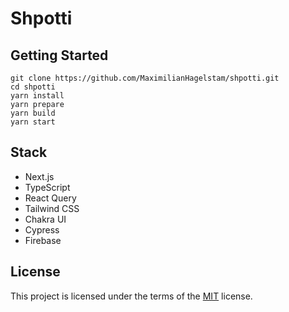 # Shpotti

## Getting Started

```
git clone https://github.com/MaximilianHagelstam/shpotti.git
cd shpotti
yarn install
yarn prepare
yarn build
yarn start
```

## Stack

- Next.js
- TypeScript
- React Query
- Tailwind CSS
- Chakra UI
- Cypress
- Firebase

## License

This project is licensed under the terms of the [MIT](https://choosealicense.com/licenses/mit/) license.
